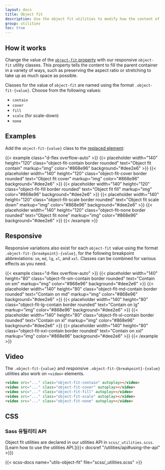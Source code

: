 ```yaml
---
layout: docs
title: Object fit
description: Use the object fit utilities to modify how the content of a [replaced element](https://developer.mozilla.org/en-US/docs/Web/CSS/Replaced_element), such as an `<img>` or `<video>`, should be resized to fit its container.
group: utilities
toc: true
---
```


## How it works

Change the value of the [`object-fit` property](https://developer.mozilla.org/en-US/docs/Web/CSS/object-fit) with our responsive `object-fit` utility classes. This property tells the content to fill the parent container in a variety of ways, such as preserving the aspect ratio or stretching to take up as much space as possible.

Classes for the value of `object-fit` are named using the format `.object-fit-{value}`. Choose from the following values:

- `contain`
- `cover`
- `fill`
- `scale` (for scale-down)
- `none`

## Examples

Add the `object-fit-{value}` class to the [replaced element](https://developer.mozilla.org/en-US/docs/Web/CSS/Replaced_element):

{{< example class="d-flex overflow-auto" >}}
{{< placeholder width="140" height="120" class="object-fit-contain border rounded" text="Object fit contain" markup="img" color="#868e96" background="#dee2e6" >}}
{{< placeholder width="140" height="120" class="object-fit-cover border rounded" text="Object fit cover" markup="img" color="#868e96" background="#dee2e6" >}}
{{< placeholder width="140" height="120" class="object-fit-fill border rounded" text="Object fit fill" markup="img" color="#868e96" background="#dee2e6" >}}
{{< placeholder width="140" height="120" class="object-fit-scale border rounded" text="Object fit scale down" markup="img" color="#868e96" background="#dee2e6" >}}
{{< placeholder width="140" height="120" class="object-fit-none border rounded" text="Object fit none" markup="img" color="#868e96" background="#dee2e6" >}}
{{< /example >}}

## Responsive

Responsive variations also exist for each `object-fit` value using the format `.object-fit-{breakpoint}-{value}`, for the following breakpoint abbreviations: `sm`, `md`, `lg`, `xl`, and `xxl`. Classes can be combined for various effects as you need.

{{< example class="d-flex overflow-auto" >}}
{{< placeholder width="140" height="80" class="object-fit-sm-contain border rounded" text="Contain on sm" markup="img" color="#868e96" background="#dee2e6" >}}
{{< placeholder width="140" height="80" class="object-fit-md-contain border rounded" text="Contain on md" markup="img" color="#868e96" background="#dee2e6" >}}
{{< placeholder width="140" height="80" class="object-fit-lg-contain border rounded" text="Contain on lg" markup="img" color="#868e96" background="#dee2e6" >}}
{{< placeholder width="140" height="80" class="object-fit-xl-contain border rounded" text="Contain on xl" markup="img" color="#868e96" background="#dee2e6" >}}
{{< placeholder width="140" height="80" class="object-fit-xxl-contain border rounded" text="Contain on xxl" markup="img" color="#868e96" background="#dee2e6" >}}
{{< /example >}}

## Video

The `.object-fit-{value}` and responsive `.object-fit-{breakpoint}-{value}` utilities also work on `<video>` elements.

```html
<video src="..." class="object-fit-contain" autoplay></video>
<video src="..." class="object-fit-cover" autoplay></video>
<video src="..." class="object-fit-fill" autoplay></video>
<video src="..." class="object-fit-scale" autoplay></video>
<video src="..." class="object-fit-none" autoplay></video>
```

## CSS

### Sass 유틸리티 API

Object fit utilities are declared in our utilities API in `scss/_utilities.scss`. [Learn how to use the utilities API.]({{< docsref "/utilities/api#using-the-api" >}})

{{< scss-docs name="utils-object-fit" file="scss/_utilities.scss" >}}
